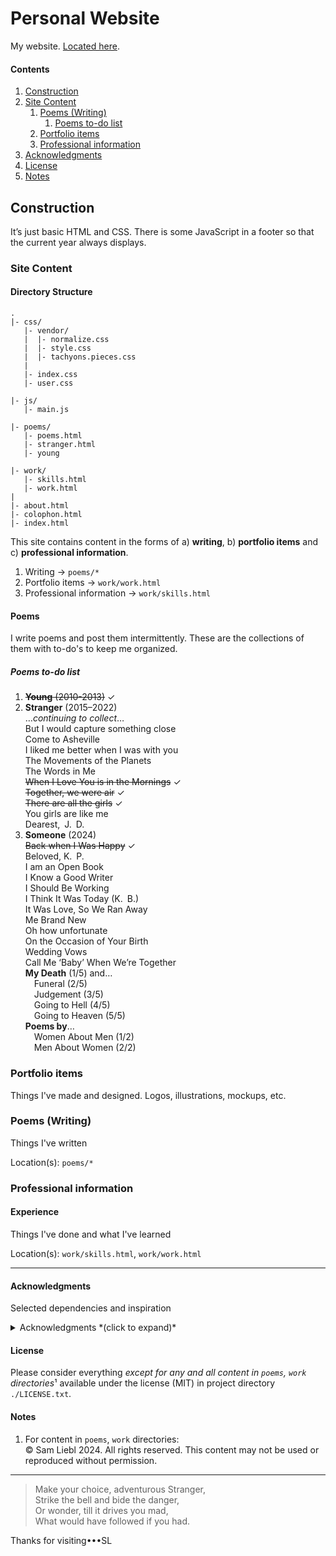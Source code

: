 # Personal Website

My website. [Located here](https://samliebl.com/).

#### Contents

1. [Construction](#section_Construction)
1. [Site Content](#section_SiteContent)
	1. [Poems (Writing)](#section_Poems)
		1. [Poems to-do list](#section_PoemsToDoList)
	1. [Portfolio items](#section_PortfolioItems)
	1. [Professional information](#section_ProfessionalInformation)
1. [Acknowledgments](#section_Acknowledgments)
1. [License](#section_License)
1. [Notes](#section_Notes)

<!-- Construction -->

<h2 id="section_Construction">Construction</h2>

It&rsquo;s just basic HTML and CSS. There is some JavaScript in a footer so that the current year always displays.

<!-- Site Content -->

<h3 id="section_SiteContent">Site Content</h3>

<h4 id="section_DirectoryStructure">Directory Structure</h4>

```
.
|- css/
   |- vendor/
   |  |- normalize.css
   |  |- style.css
   |  |- tachyons.pieces.css
   |
   |- index.css
   |- user.css
 
|- js/
   |- main.js
 
|- poems/
   |- poems.html
   |- stranger.html
   |- young
 
|- work/
   |- skills.html
   |- work.html
|
|- about.html
|- colophon.html
|- index.html
```

This site contains content in the forms of a) **writing**, b) **portfolio items** and c) **professional information**.

1. Writing &rarr; `poems/*`
1. Portfolio items &rarr; `work/work.html`
1. Professional information &rarr;  `work/skills.html`

<!-- Poems (Writing) -->

<h4 id="section_Poems">Poems</h4>

I write poems and post them intermittently. These are the collections of them with to-do's to keep me organized.

<h5 id="section_PoemsToDoList">Poems to-do list</h5>

1. ~~**Young** (2010-2013)~~ ✓  
1. **Stranger** (2015–2022)  
	…*continuing to collect*…  
	But I would capture something close  
	Come to Asheville  
	I liked me better when I was with you  
	The Movements of the Planets  
	The Words in Me  
	~~When I Love You is in the Mornings~~ ✓  
	~~Together, we were air~~ ✓  
	~~There are all the girls~~ ✓  
	You girls are like me  
	Dearest,&ensp;J.&ensp;D.
1. **Someone** (2024)  
	~~Back when I Was Happy~~ ✓  
	Beloved, K.&ensp;P.  
	I am an Open Book  
	I Know a Good Writer  
	I Should Be Working  
	I Think It Was Today (K.&ensp;B.)  
	It Was Love, So We Ran Away  
	Me Brand New  
	Oh how unfortunate  
	On the Occasion of Your Birth  
	Wedding Vows  
	Call Me ‘Baby’ When We’re Together  
	**My Death** (1/5) and…  
	&emsp;Funeral (2/5)  
	&emsp;Judgement (3/5)  
	&emsp;Going to Hell (4/5)  
	&emsp;Going to Heaven (5/5)  
	**Poems by**…  
	&emsp;Women About Men (1/2)  
	&emsp;Men About Women (2/2)

<!-- Portfolio items  -->

<h3 id="section_PortfolioItems">Portfolio items</h3>

Things I've made and designed. Logos, illustrations, mockups, etc.

<!-- Poems (Writing) -->

<h3 id="section_PoemsWriting">Poems (Writing)</h3>

Things I've written

Location(s): `poems/*`

<!-- Professional information -->

<h3 id="section_ProfessionalInformation">Professional information</h3>


<h4 id="section_Experience">Experience</h3>

Things I've done and what I've learned

Location(s): `work/skills.html`, `work/work.html`

---

<!-- Acknowledgments -->

<h4 id="section_Acknowledgments">Acknowledgments</h4>

Selected dependencies and inspiration

<details>
	<summary>Acknowledgments *(click to expand)*</summary>

- HTML5 Boilerplate + their CSS template  
[[Website](https://html5boilerplate.com)] [[GitHub](https://github.com/h5bp/html5-boilerplate)]  
- Normalize.css and that body of work by Nicolas Gallagher, *et al*.  
[[Website](https://necolas.github.io/normalize.css/)] [[GitHub](https://github.com/necolas/normalize.css)]  
- Adam Morse (Colors)  
[[Website](https://clrs.cc)] [[GitHub](https://github.com/mrmrs/colors-saturated/)]  
- Stanley Morison (Times New Roman)  
[[Britannica](https://www.britannica.com/biography/Stanley-Morison)] [[Monotype](https://www.monotype.com)]  
- Rasmus Andersson (Inter)  
[[Website](https://rsms.me/)] [[GitHub](https://github.com/rsms/inter)]  
- Christian Robinson (Roboto)  
[[Website](https://www.theartoffun.com)] [[Twitter/X](https://twitter.com/cr64)]  
- Wikipedia  
[[Wikimedia Foundation](https://www.wikimedia.org)] [[Wikipedia](https://www.wikipedia.org)]  
- Tachyons  
[[Website](http://tachyons.io)] [[Github](https://github.com/tachyons-css/tachyons/)]
- Mozilla Foundation (in particular their web docs)  
[[Website](https://www.mozilla.org/)] [[Web Docs](https://developer.mozilla.org/)]

</details>

<!-- License -->

<h4 id="section_License">License</h4>

Please consider everything *except for any and all content in `poems`, `work` directories*¹ available under the license (MIT) in project directory `./LICENSE.txt`.

<!-- Notes -->

<h4 id="section_Notes">Notes</h4>

1. For content in `poems`, `work` directories:  
&copy; Sam Liebl 2024. All rights reserved. This content may not be used or reproduced without permission.

---

> Make your choice, adventurous Stranger,  
Strike the bell and bide the danger,  
Or wonder, till it drives you mad,  
What would have followed if you had.

Thanks for visiting•••SL